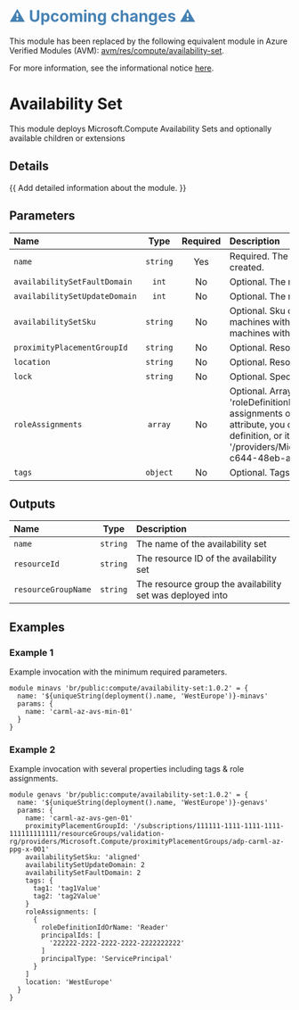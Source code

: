 <h1 style="color: steelblue;">⚠️ Upcoming changes ⚠️</h1>

This module has been replaced by the following equivalent module in Azure Verified Modules (AVM): [avm/res/compute/availability-set](https://github.com/Azure/bicep-registry-modules/tree/main/avm/res/compute/availability-set).

For more information, see the informational notice [here](https://github.com/Azure/bicep-registry-modules?tab=readme-ov-file#%EF%B8%8F-upcoming-changes-%EF%B8%8F).

# Availability Set

This module deploys Microsoft.Compute Availability Sets and optionally available children or extensions

## Details

{{ Add detailed information about the module. }}

## Parameters

| Name                          | Type     | Required | Description                                                                                                                                                                                                                                                                                                                                                                                                    |
| :---------------------------- | :------: | :------: | :------------------------------------------------------------------------------------------------------------------------------------------------------------------------------------------------------------------------------------------------------------------------------------------------------------------------------------------------------------------------------------------------------------- |
| `name`                        | `string` | Yes      | Required. The name of the availability set that is being created.                                                                                                                                                                                                                                                                                                                                              |
| `availabilitySetFaultDomain`  | `int`    | No       | Optional. The number of fault domains to use.                                                                                                                                                                                                                                                                                                                                                                  |
| `availabilitySetUpdateDomain` | `int`    | No       | Optional. The number of update domains to use.                                                                                                                                                                                                                                                                                                                                                                 |
| `availabilitySetSku`          | `string` | No       | Optional. Sku of the availability set. Use 'Aligned' for virtual machines with managed disks and 'Classic' for virtual machines with unmanaged disks.                                                                                                                                                                                                                                                          |
| `proximityPlacementGroupId`   | `string` | No       | Optional. Resource ID of a proximity placement group.                                                                                                                                                                                                                                                                                                                                                          |
| `location`                    | `string` | No       | Optional. Resource location.                                                                                                                                                                                                                                                                                                                                                                                   |
| `lock`                        | `string` | No       | Optional. Specify the type of lock.                                                                                                                                                                                                                                                                                                                                                                            |
| `roleAssignments`             | `array`  | No       | Optional. Array of role assignment objects that contain the 'roleDefinitionIdOrName' and 'principalId' to define RBAC role assignments on this resource. In the roleDefinitionIdOrName attribute, you can provide either the display name of the role definition, or its fully qualified ID in the following format: '/providers/Microsoft.Authorization/roleDefinitions/c2f4ef07-c644-48eb-af81-4b1b4947fb11' |
| `tags`                        | `object` | No       | Optional. Tags of the availability set resource.                                                                                                                                                                                                                                                                                                                                                               |

## Outputs

| Name                | Type     | Description                                               |
| :------------------ | :------: | :-------------------------------------------------------- |
| `name`              | `string` | The name of the availability set                          |
| `resourceId`        | `string` | The resource ID of the availability set                   |
| `resourceGroupName` | `string` | The resource group the availability set was deployed into |

## Examples

### Example 1

Example invocation with the minimum required parameters.

```bicep
module minavs 'br/public:compute/availability-set:1.0.2' = {
  name: '${uniqueString(deployment().name, 'WestEurope')}-minavs'
  params: {
    name: 'carml-az-avs-min-01'
  }
}
```

### Example 2

Example invocation with several properties including tags & role assignments.

```bicep
module genavs 'br/public:compute/availability-set:1.0.2' = {
  name: '${uniqueString(deployment().name, 'WestEurope')}-genavs'
  params: {
    name: 'carml-az-avs-gen-01'
    proximityPlacementGroupId: '/subscriptions/111111-1111-1111-1111-111111111111/resourceGroups/validation-rg/providers/Microsoft.Compute/proximityPlacementGroups/adp-carml-az-ppg-x-001'
    availabilitySetSku: 'aligned'
    availabilitySetUpdateDomain: 2
    availabilitySetFaultDomain: 2
    tags: {
      tag1: 'tag1Value'
      tag2: 'tag2Value'
    }
    roleAssignments: [
      {
        roleDefinitionIdOrName: 'Reader'
        principalIds: [
          '222222-2222-2222-2222-2222222222'
        ]
        principalType: 'ServicePrincipal'
      }
    ]
    location: 'WestEurope'
  }
}
```

